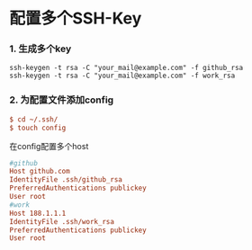 # 配置多个SSH-Key

### 1. 生成多个key

```shell
ssh-keygen -t rsa -C "your_mail@example.com" -f github_rsa
ssh-keygen -t rsa -C "your_mail@example.com" -f work_rsa

```

### 2. 为配置文件添加config

```ini
$ cd ~/.ssh/
$ touch config
```

在config配置多个host

```ini
#github
Host github.com
IdentityFile .ssh/github_rsa
PreferredAuthentications publickey
User root
#work
Host 188.1.1.1
IdentityFile .ssh/work_rsa
PreferredAuthentications publickey
User root
```

